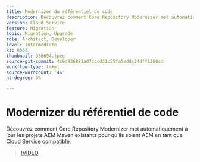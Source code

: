 ```yaml
---
title: Modernizer du référentiel de code
description: Découvrez comment Core Repository Modernizer met automatiquement à jour les projets AEM Maven existants pour qu’ils soient AEM en tant que Cloud Service compatible.
version: Cloud Service
feature: Migration
topic: Migration, Upgrade
role: Architect, Developer
level: Intermediate
kt: 8663
thumbnail: 336694.jpeg
source-git-commit: 4c9d836881ad7cccd31c55fa5eddc24dff1200cd
workflow-type: tm+mt
source-wordcount: '46'
ht-degree: 0%

---
```



# Modernizer du référentiel de code

Découvrez comment Core Repository Modernizer met automatiquement à jour les projets AEM Maven existants pour qu’ils soient AEM en tant que Cloud Service compatible.

>[!VIDEO](https://video.tv.adobe.com/v/336694/?quality=12&learn=on)
